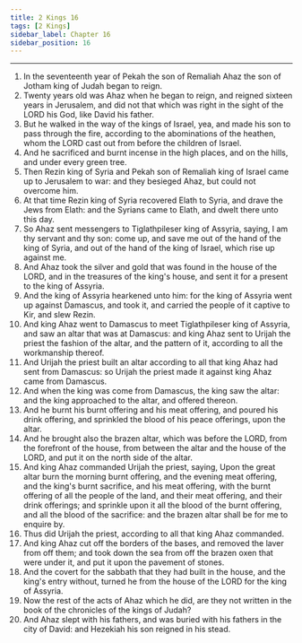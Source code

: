 ```yaml
---
title: 2 Kings 16
tags: [2 Kings]
sidebar_label: Chapter 16
sidebar_position: 16
---
```


---
1. In the seventeenth year of Pekah the son of Remaliah Ahaz the son of Jotham king of Judah began to reign.
2. Twenty years old was Ahaz when he began to reign, and reigned sixteen years in Jerusalem, and did not that which was right in the sight of the LORD his God, like David his father.
3. But he walked in the way of the kings of Israel, yea, and made his son to pass through the fire, according to the abominations of the heathen, whom the LORD cast out from before the children of Israel.
4. And he sacrificed and burnt incense in the high places, and on the hills, and under every green tree.
5. Then Rezin king of Syria and Pekah son of Remaliah king of Israel came up to Jerusalem to war: and they besieged Ahaz, but could not overcome him.
6. At that time Rezin king of Syria recovered Elath to Syria, and drave the Jews from Elath: and the Syrians came to Elath, and dwelt there unto this day.
7. So Ahaz sent messengers to Tiglathpileser king of Assyria, saying, I am thy servant and thy son: come up, and save me out of the hand of the king of Syria, and out of the hand of the king of Israel, which rise up against me.
8. And Ahaz took the silver and gold that was found in the house of the LORD, and in the treasures of the king's house, and sent it for a present to the king of Assyria.
9. And the king of Assyria hearkened unto him: for the king of Assyria went up against Damascus, and took it, and carried the people of it captive to Kir, and slew Rezin.
10. And king Ahaz went to Damascus to meet Tiglathpileser king of Assyria, and saw an altar that was at Damascus: and king Ahaz sent to Urijah the priest the fashion of the altar, and the pattern of it, according to all the workmanship thereof.
11. And Urijah the priest built an altar according to all that king Ahaz had sent from Damascus: so Urijah the priest made it against king Ahaz came from Damascus.
12. And when the king was come from Damascus, the king saw the altar: and the king approached to the altar, and offered thereon.
13. And he burnt his burnt offering and his meat offering, and poured his drink offering, and sprinkled the blood of his peace offerings, upon the altar.
14. And he brought also the brazen altar, which was before the LORD, from the forefront of the house, from between the altar and the house of the LORD, and put it on the north side of the altar.
15. And king Ahaz commanded Urijah the priest, saying, Upon the great altar burn the morning burnt offering, and the evening meat offering, and the king's burnt sacrifice, and his meat offering, with the burnt offering of all the people of the land, and their meat offering, and their drink offerings; and sprinkle upon it all the blood of the burnt offering, and all the blood of the sacrifice: and the brazen altar shall be for me to enquire by.
16. Thus did Urijah the priest, according to all that king Ahaz commanded.
17. And king Ahaz cut off the borders of the bases, and removed the laver from off them; and took down the sea from off the brazen oxen that were under it, and put it upon the pavement of stones.
18. And the covert for the sabbath that they had built in the house, and the king's entry without, turned he from the house of the LORD for the king of Assyria.
19. Now the rest of the acts of Ahaz which he did, are they not written in the book of the chronicles of the kings of Judah?
20. And Ahaz slept with his fathers, and was buried with his fathers in the city of David: and Hezekiah his son reigned in his stead.